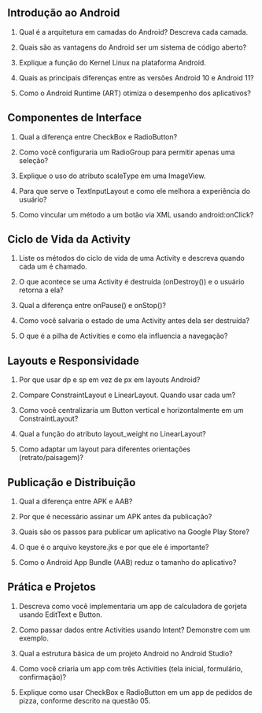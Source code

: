## Introdução ao Android
1. Qual é a arquitetura em camadas do Android? Descreva cada camada.

2. Quais são as vantagens do Android ser um sistema de código aberto?

3. Explique a função do Kernel Linux na plataforma Android.

4. Quais as principais diferenças entre as versões Android 10 e Android 11?

5. Como o Android Runtime (ART) otimiza o desempenho dos aplicativos?

## Componentes de Interface
1. Qual a diferença entre CheckBox e RadioButton?

2. Como você configuraria um RadioGroup para permitir apenas uma seleção?

3. Explique o uso do atributo scaleType em uma ImageView.

4. Para que serve o TextInputLayout e como ele melhora a experiência do usuário?

5. Como vincular um método a um botão via XML usando android:onClick?

## Ciclo de Vida da Activity
1. Liste os métodos do ciclo de vida de uma Activity e descreva quando cada um é chamado.

2. O que acontece se uma Activity é destruída (onDestroy()) e o usuário retorna a ela?

3. Qual a diferença entre onPause() e onStop()?

4. Como você salvaria o estado de uma Activity antes dela ser destruída?

5. O que é a pilha de Activities e como ela influencia a navegação?

## Layouts e Responsividade
1. Por que usar dp e sp em vez de px em layouts Android?

2. Compare ConstraintLayout e LinearLayout. Quando usar cada um?

3. Como você centralizaria um Button vertical e horizontalmente em um ConstraintLayout?

4. Qual a função do atributo layout_weight no LinearLayout?

5. Como adaptar um layout para diferentes orientações (retrato/paisagem)?

## Publicação e Distribuição
1. Qual a diferença entre APK e AAB?

2. Por que é necessário assinar um APK antes da publicação?

3. Quais são os passos para publicar um aplicativo na Google Play Store?

4. O que é o arquivo keystore.jks e por que ele é importante?

5. Como o Android App Bundle (AAB) reduz o tamanho do aplicativo?

## Prática e Projetos
1. Descreva como você implementaria um app de calculadora de gorjeta usando EditText e Button.

2. Como passar dados entre Activities usando Intent? Demonstre com um exemplo.

3. Qual a estrutura básica de um projeto Android no Android Studio?

4. Como você criaria um app com três Activities (tela inicial, formulário, confirmação)?

5. Explique como usar CheckBox e RadioButton em um app de pedidos de pizza, conforme descrito na questão 05.